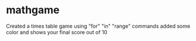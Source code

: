 # mathgame
Created a times table game using "for" "in" "range" commands added some color and shows your final score out of 10

